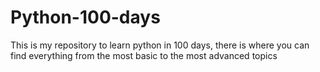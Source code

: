 # Python-100-days
This is my repository to learn python in 100 days, there is where you can find everything from the most basic to the most advanced topics

